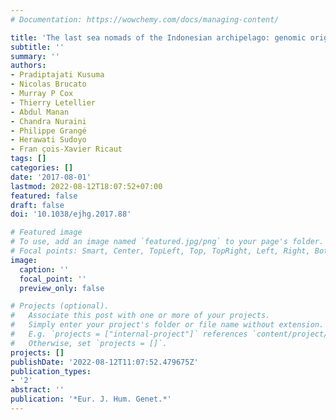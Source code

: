 ```yaml
---
# Documentation: https://wowchemy.com/docs/managing-content/

title: 'The last sea nomads of the Indonesian archipelago: genomic origins and dispersal'
subtitle: ''
summary: ''
authors:
- Pradiptajati Kusuma
- Nicolas Brucato
- Murray P Cox
- Thierry Letellier
- Abdul Manan
- Chandra Nuraini
- Philippe Grangé
- Herawati Sudoyo
- Fran ̧cois-Xavier Ricaut
tags: []
categories: []
date: '2017-08-01'
lastmod: 2022-08-12T18:07:52+07:00
featured: false
draft: false
doi: '10.1038/ejhg.2017.88'

# Featured image
# To use, add an image named `featured.jpg/png` to your page's folder.
# Focal points: Smart, Center, TopLeft, Top, TopRight, Left, Right, BottomLeft, Bottom, BottomRight.
image:
  caption: ''
  focal_point: ''
  preview_only: false

# Projects (optional).
#   Associate this post with one or more of your projects.
#   Simply enter your project's folder or file name without extension.
#   E.g. `projects = ["internal-project"]` references `content/project/deep-learning/index.md`.
#   Otherwise, set `projects = []`.
projects: []
publishDate: '2022-08-12T11:07:52.479675Z'
publication_types:
- '2'
abstract: ''
publication: '*Eur. J. Hum. Genet.*'
---
```

